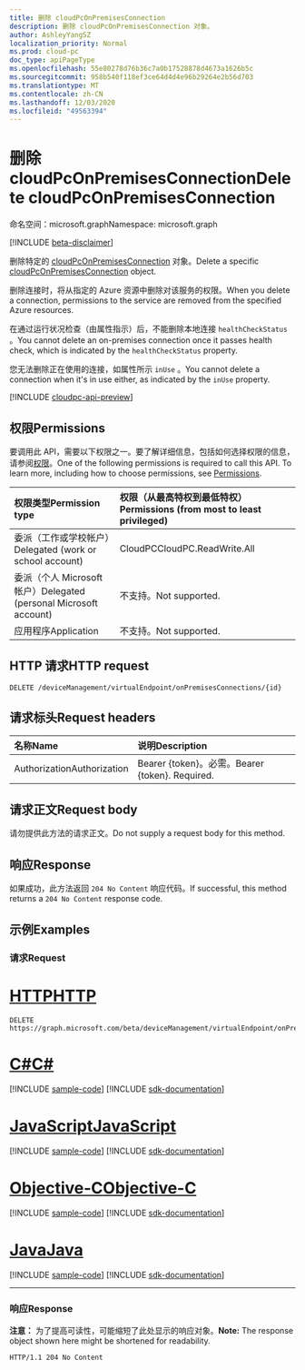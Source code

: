 ```yaml
---
title: 删除 cloudPcOnPremisesConnection
description: 删除 cloudPcOnPremisesConnection 对象。
author: AshleyYangSZ
localization_priority: Normal
ms.prod: cloud-pc
doc_type: apiPageType
ms.openlocfilehash: 55e80278d76b36c7a0b17528878d4673a1626b5c
ms.sourcegitcommit: 958b540f118ef3ce64d4d4e96b29264e2b56d703
ms.translationtype: MT
ms.contentlocale: zh-CN
ms.lasthandoff: 12/03/2020
ms.locfileid: "49563394"
---
```

# <a name="delete-cloudpconpremisesconnection"></a><span data-ttu-id="d33ca-103">删除 cloudPcOnPremisesConnection</span><span class="sxs-lookup"><span data-stu-id="d33ca-103">Delete cloudPcOnPremisesConnection</span></span>

<span data-ttu-id="d33ca-104">命名空间：microsoft.graph</span><span class="sxs-lookup"><span data-stu-id="d33ca-104">Namespace: microsoft.graph</span></span>

[!INCLUDE [beta-disclaimer](../../includes/beta-disclaimer.md)]

<span data-ttu-id="d33ca-105">删除特定的 [cloudPcOnPremisesConnection](../resources/cloudpconpremisesconnection.md) 对象。</span><span class="sxs-lookup"><span data-stu-id="d33ca-105">Delete a specific [cloudPcOnPremisesConnection](../resources/cloudpconpremisesconnection.md) object.</span></span>

<span data-ttu-id="d33ca-106">删除连接时，将从指定的 Azure 资源中删除对该服务的权限。</span><span class="sxs-lookup"><span data-stu-id="d33ca-106">When you delete a connection, permissions to the service are removed from the specified Azure resources.</span></span>

<span data-ttu-id="d33ca-107">在通过运行状况检查（由属性指示）后，不能删除本地连接 `healthCheckStatus` 。</span><span class="sxs-lookup"><span data-stu-id="d33ca-107">You cannot delete an on-premises connection once it passes health check, which is indicated by the `healthCheckStatus` property.</span></span>

<span data-ttu-id="d33ca-108">您无法删除正在使用的连接，如属性所示 `inUse` 。</span><span class="sxs-lookup"><span data-stu-id="d33ca-108">You cannot delete a connection when it's in use either, as indicated by the `inUse` property.</span></span>

[!INCLUDE [cloudpc-api-preview](../../includes/cloudpc-api-preview.md)]
## <a name="permissions"></a><span data-ttu-id="d33ca-109">权限</span><span class="sxs-lookup"><span data-stu-id="d33ca-109">Permissions</span></span>

<span data-ttu-id="d33ca-p101">要调用此 API，需要以下权限之一。要了解详细信息，包括如何选择权限的信息，请参阅[权限](/graph/permissions-reference)。</span><span class="sxs-lookup"><span data-stu-id="d33ca-p101">One of the following permissions is required to call this API. To learn more, including how to choose permissions, see [Permissions](/graph/permissions-reference).</span></span>

|<span data-ttu-id="d33ca-112">权限类型</span><span class="sxs-lookup"><span data-stu-id="d33ca-112">Permission type</span></span>|<span data-ttu-id="d33ca-113">权限（从最高特权到最低特权）</span><span class="sxs-lookup"><span data-stu-id="d33ca-113">Permissions (from most to least privileged)</span></span>|
|:---|:---|
|<span data-ttu-id="d33ca-114">委派（工作或学校帐户）</span><span class="sxs-lookup"><span data-stu-id="d33ca-114">Delegated (work or school account)</span></span>|<span data-ttu-id="d33ca-115">CloudPC</span><span class="sxs-lookup"><span data-stu-id="d33ca-115">CloudPC.ReadWrite.All</span></span>|
|<span data-ttu-id="d33ca-116">委派（个人 Microsoft 帐户）</span><span class="sxs-lookup"><span data-stu-id="d33ca-116">Delegated (personal Microsoft account)</span></span>|<span data-ttu-id="d33ca-117">不支持。</span><span class="sxs-lookup"><span data-stu-id="d33ca-117">Not supported.</span></span>|
|<span data-ttu-id="d33ca-118">应用程序</span><span class="sxs-lookup"><span data-stu-id="d33ca-118">Application</span></span>|<span data-ttu-id="d33ca-119">不支持。</span><span class="sxs-lookup"><span data-stu-id="d33ca-119">Not supported.</span></span>|

## <a name="http-request"></a><span data-ttu-id="d33ca-120">HTTP 请求</span><span class="sxs-lookup"><span data-stu-id="d33ca-120">HTTP request</span></span>

<!-- {
  "blockType": "ignored"
}
-->

``` http
DELETE /deviceManagement/virtualEndpoint/onPremisesConnections/{id}
```

## <a name="request-headers"></a><span data-ttu-id="d33ca-121">请求标头</span><span class="sxs-lookup"><span data-stu-id="d33ca-121">Request headers</span></span>

|<span data-ttu-id="d33ca-122">名称</span><span class="sxs-lookup"><span data-stu-id="d33ca-122">Name</span></span>|<span data-ttu-id="d33ca-123">说明</span><span class="sxs-lookup"><span data-stu-id="d33ca-123">Description</span></span>|
|:---|:---|
|<span data-ttu-id="d33ca-124">Authorization</span><span class="sxs-lookup"><span data-stu-id="d33ca-124">Authorization</span></span>|<span data-ttu-id="d33ca-p102">Bearer {token}。必需。</span><span class="sxs-lookup"><span data-stu-id="d33ca-p102">Bearer {token}. Required.</span></span>|

## <a name="request-body"></a><span data-ttu-id="d33ca-127">请求正文</span><span class="sxs-lookup"><span data-stu-id="d33ca-127">Request body</span></span>

<span data-ttu-id="d33ca-128">请勿提供此方法的请求正文。</span><span class="sxs-lookup"><span data-stu-id="d33ca-128">Do not supply a request body for this method.</span></span>

## <a name="response"></a><span data-ttu-id="d33ca-129">响应</span><span class="sxs-lookup"><span data-stu-id="d33ca-129">Response</span></span>

<span data-ttu-id="d33ca-130">如果成功，此方法返回 `204 No Content` 响应代码。</span><span class="sxs-lookup"><span data-stu-id="d33ca-130">If successful, this method returns a `204 No Content` response code.</span></span>

## <a name="examples"></a><span data-ttu-id="d33ca-131">示例</span><span class="sxs-lookup"><span data-stu-id="d33ca-131">Examples</span></span>

### <a name="request"></a><span data-ttu-id="d33ca-132">请求</span><span class="sxs-lookup"><span data-stu-id="d33ca-132">Request</span></span>


# <a name="http"></a>[<span data-ttu-id="d33ca-133">HTTP</span><span class="sxs-lookup"><span data-stu-id="d33ca-133">HTTP</span></span>](#tab/http)
<!-- {
  "blockType": "request",
  "name": "delete_onpremisesconnections_from_virtualendpoint"
}
-->

``` http
DELETE https://graph.microsoft.com/beta/deviceManagement/virtualEndpoint/onPremisesConnections/{id}
```
# <a name="c"></a>[<span data-ttu-id="d33ca-134">C#</span><span class="sxs-lookup"><span data-stu-id="d33ca-134">C#</span></span>](#tab/csharp)
[!INCLUDE [sample-code](../includes/snippets/csharp/delete-onpremisesconnections-from-virtualendpoint-csharp-snippets.md)]
[!INCLUDE [sdk-documentation](../includes/snippets/snippets-sdk-documentation-link.md)]

# <a name="javascript"></a>[<span data-ttu-id="d33ca-135">JavaScript</span><span class="sxs-lookup"><span data-stu-id="d33ca-135">JavaScript</span></span>](#tab/javascript)
[!INCLUDE [sample-code](../includes/snippets/javascript/delete-onpremisesconnections-from-virtualendpoint-javascript-snippets.md)]
[!INCLUDE [sdk-documentation](../includes/snippets/snippets-sdk-documentation-link.md)]

# <a name="objective-c"></a>[<span data-ttu-id="d33ca-136">Objective-C</span><span class="sxs-lookup"><span data-stu-id="d33ca-136">Objective-C</span></span>](#tab/objc)
[!INCLUDE [sample-code](../includes/snippets/objc/delete-onpremisesconnections-from-virtualendpoint-objc-snippets.md)]
[!INCLUDE [sdk-documentation](../includes/snippets/snippets-sdk-documentation-link.md)]

# <a name="java"></a>[<span data-ttu-id="d33ca-137">Java</span><span class="sxs-lookup"><span data-stu-id="d33ca-137">Java</span></span>](#tab/java)
[!INCLUDE [sample-code](../includes/snippets/java/delete-onpremisesconnections-from-virtualendpoint-java-snippets.md)]
[!INCLUDE [sdk-documentation](../includes/snippets/snippets-sdk-documentation-link.md)]

---


### <a name="response"></a><span data-ttu-id="d33ca-138">响应</span><span class="sxs-lookup"><span data-stu-id="d33ca-138">Response</span></span>

<span data-ttu-id="d33ca-139">**注意：** 为了提高可读性，可能缩短了此处显示的响应对象。</span><span class="sxs-lookup"><span data-stu-id="d33ca-139">**Note:** The response object shown here might be shortened for readability.</span></span>
<!-- {
  "blockType": "response",
  "truncated": true
}
-->

``` http
HTTP/1.1 204 No Content
```
